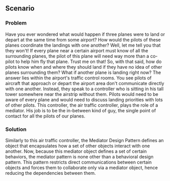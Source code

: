 ## Scenario

### Problem

Have you ever wondered what would happen if three planes were to land or depart at the same time from some airport?  How would the pilots of these planes coordinate the landings with one another?  Well, let me tell you that they won't! If every plane near a certain airport must know of all the surrounding planes, the pilot of this plane will need way more than a co-pilot to help him fly that plane. Trust me on that!  So, with that said, how do pilots know when and where they should land if they have no idea of other planes surrounding them? What if another plane is landing right now?  The answer lies within the airport's traffic control rooms.  You see pilots of aircraft that approach or depart the airport area don't communicate directly with one another. Instead, they speak to a controller who is sitting in his tall tower somewhere near the airstrip without them. Pilots would need to be aware of every plane and would need to discuss landing priorities with lots of other pilots.  This controller, the air traffic controller, plays the role of a mediator. His job is to be the in-between kind of guy, the single point of contact for all the pilots of our planes.

### Solution

Similarly to this air traffic controller, the Mediator Design Pattern defines an object that encapsulates how a set of other objects interact with one another.  Now, because this mediator object defines a set of certain behaviors, the mediator pattern is none other than a behavioral design pattern. This pattern restricts direct communications between certain objects and forces them to collaborate only via a mediator object, hence reducing the dependencies between them.